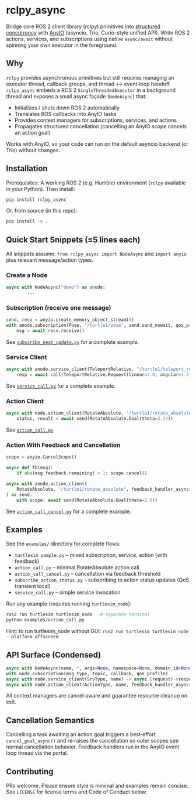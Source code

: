 # rclpy_async

Bridge core ROS 2 client library (rclpy) primitives into [structured concurrency](https://vorpus.org/blog/notes-on-structured-concurrency-or-go-statement-considered-harmful/)
with [AnyIO](https://anyio.readthedocs.io/en/stable/index.html) (asyncio, Trio, Curio–style unified API). Write ROS 2 actions, services, and subscriptions using native `async/await` without spinning your own executor in the foreground.

## Why

`rclpy` provides asynchronous primitives but still requires managing an executor thread, callback groups, and thread ↔ event‑loop handoff. `rclpy_async` embeds a ROS 2 `SingleThreadedExecutor` in a background thread and exposes a small async façade (`NodeAsync`) that:

- Initializes / shuts down ROS 2 automatically
- Translates ROS callbacks into AnyIO tasks
- Provides context managers for subscriptions, services, and actions
- Propagates structured cancellation (cancelling an AnyIO scope cancels an action goal)

Works with AnyIO, so your code can run on the default asyncio backend (or Trio) without changes.

## Installation

Prerequisites: A working ROS 2 (e.g. Humble) environment (`rclpy` available in your Python). Then install:

```bash
pip install rclpy_async
```

Or, from source (in this repo):

```bash
pip install -e .
```

## Quick Start Snippets (≤5 lines each)

All snippets assume: `from rclpy_async import NodeAsync` and `import anyio` plus relevant message/action types.

### Create a Node
```python
async with NodeAsync("demo") as anode:
		...
```

### Subscription (receive one message)
```python
send, recv = anyio.create_memory_object_stream(0)
with anode.subscription(Pose, "/turtle1/pose", send.send_nowait, qos_profile=0):
	msg = await recv.receive()
```

See [`subscribe_next_update.py`](examples/subscribe_next_update.py) for a complete example.

### Service Client
```python
async with anode.service_client(TeleportRelative, "/turtle1/teleport_relative") as call:
	resp = await call(TeleportRelative.Request(linear=2.0, angular=1.57))
```
See [`service_call.py`](examples/service_call.py) for a complete example.

### Action Client
```python
async with node.action_client(RotateAbsolute, "/turtle1/rotate_absolute") as send:
	status, result = await send(RotateAbsolute.Goal(theta=3.14))
```

See [`action_call.py`](examples/action_call.py)

### Action With Feedback and Cancellation
```python
scope = anyio.CancelScope()

async def fb(msg):
	if abs(msg.feedback.remaining) < 1: scope.cancel()

async with anode.action_client(
	RotateAbsolute, "/turtle1/rotate_absolute", feedback_handler_async=fb
) as send:
	with scope: await send(RotateAbsolute.Goal(theta=2.0))
```

See [`action_call_cancel.py`](examples/action_call_cancel.py) for a complete example.

## Examples

See the `examples/` directory for complete flows:

- `turtlesim_sample.py` – mixed subscription, service, action (with feedback)
- `action_call.py` – minimal RotateAbsolute action call
- `action_call_cancel.py` – cancellation via feedback threshold
- `subscribe_action_status.py` – subscribing to action status updates (QoS transient local)
- `service_call.py` – simple service invocation

Run any example (requires running `turtlesim_node`):
```bash
ros2 run turtlesim turtlesim_node   # separate terminal
python examples/action_call.py
```

Hint: to run turtlesim_node without GUI: `ros2 run turtlesim turtlesim_node --platform offscreen`

## API Surface (Condensed)

```python
async with NodeAsync(name, *, args=None, namespace=None, domain_id=None)
with node.subscription(msg_type, topic, callback, qos_profile)
async with node.service_client(SrvType, name) -> async (request)->response
async with node.action_client(ActionType, name, feedback_handler_async=None) -> async (goal)->(status,result)
```

All context managers are cancel‑aware and guarantee resource cleanup on exit.

## Cancellation Semantics

Cancelling a task awaiting an action goal triggers a best‑effort `cancel_goal_async()` and re‑raises the cancellation so outer scopes see normal cancellation behavior. Feedback handlers run in the AnyIO event loop thread via the portal.

## Contributing

PRs welcome. Please ensure style is minimal and examples remain concise. See `LICENSE` for license terms and Code of Conduct below.

